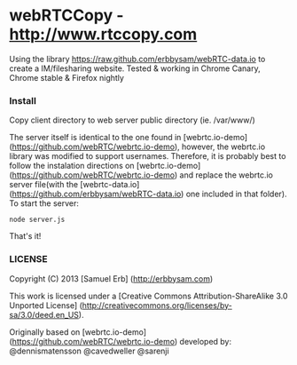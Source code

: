 # webRTCCopy - http://www.rtccopy.com
Using the library https://raw.github.com/erbbysam/webRTC-data.io to create a IM/filesharing website.
Tested & working in Chrome Canary, Chrome stable & Firefox nightly

### Install

Copy client directory to web server public directory (ie. /var/www/)

The server itself is identical to the one found in [webrtc.io-demo] (https://github.com/webRTC/webrtc.io-demo), however, the webrtc.io library was modified to support usernames.
Therefore, it is probably best to follow the instalation directions on [webrtc.io-demo] (https://github.com/webRTC/webrtc.io-demo) and replace the webrtc.io server file(with the [webrtc-data.io] (https://github.com/erbbysam/webRTC-data.io) one included in that folder).
To start the server:
```
node server.js
```

That's it!


### LICENSE 
Copyright (C) 2013 [Samuel Erb] (http://erbbysam.com)

This work is licensed under a [Creative Commons Attribution-ShareAlike 3.0 Unported License] (http://creativecommons.org/licenses/by-sa/3.0/deed.en_US).

Originally based on [webrtc.io-demo] (https://github.com/webRTC/webrtc.io-demo) developed by: @dennismatensson @cavedweller @sarenji

